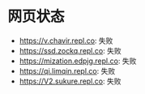 # 网页状态
- https://v.chavir.repl.co: 失败
- https://ssd.zockq.repl.co: 失败
- https://mization.edpjg.repl.co: 失败
- https://qi.limqin.repl.co: 失败
- https://V2.sukure.repl.co: 失败
